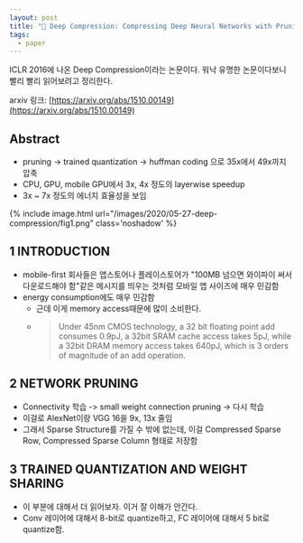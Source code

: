 ```yaml
---
layout: post
title: "📃 Deep Compression: Compressing Deep Neural Networks with Pruning, Trained Quantization and Huffman Coding 리뷰"
tags:
  - paper
---
```


ICLR 2016에 나온 Deep Compression이라는 논문이다. 워낙 유명한 논문이다보니 빨리 빨리 읽어보려고 정리한다.

arxiv 링크: [https://arxiv.org/abs/1510.00149](https://arxiv.org/abs/1510.00149)

## Abstract

* pruning -> trained quantization -> huffman coding 으로 35x에서 49x까지 압축
* CPU, GPU, mobile GPU에서 3x, 4x 정도의 layerwise speedup
* 3x ~ 7x 정도의 에너지 효율성을 보임

{% include image.html url="/images/2020/05-27-deep-compression/fig1.png" class='noshadow' %}

## 1 INTRODUCTION

* mobile-first 회사들은 앱스토어나 플레이스토어가 "100MB 넘으면 와이파이 써서 다운로드해야 함"같은 메시지를 띄우는 것처럼 모바일 앱 사이즈에 매우 민감함
* energy consumption에도 매우 민감함
  * 근데 이게 memory access때문에 많이 소비한다.
  * > Under 45nm CMOS technology, a 32 bit floating point add consumes 0.9pJ, a 32bit SRAM cache access takes 5pJ, while a 32bit DRAM memory access takes 640pJ, which is 3 orders of magnitude of an add operation.

## 2 NETWORK PRUNING

* Connectivity 학습 -> small weight connection pruning -> 다시 학습
* 이걸로 AlexNet이랑 VGG 16을 9x, 13x 줄임
* 그래서 Sparse Structure를 가질 수 밖에 없는데, 이걸 Compressed Sparse Row, Compressed Sparse Column 형태로 저장함

## 3 TRAINED QUANTIZATION AND WEIGHT SHARING

* 이 부분에 대해서 더 읽어보자. 이거 잘 이해가 안간다.
* Conv 레이어에 대해서 8-bit로 quantize하고, FC 레이어에 대해서 5 bit로 quantize함.
